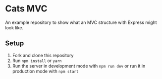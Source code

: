 # Cats MVC

An example repository to show what an MVC structure with Express might look like.

## Setup

1. Fork and clone this repository
1. Run `npm install` or `yarn`
1. Run the server in development mode with `npm run dev` or run it in production mode with `npm start`
